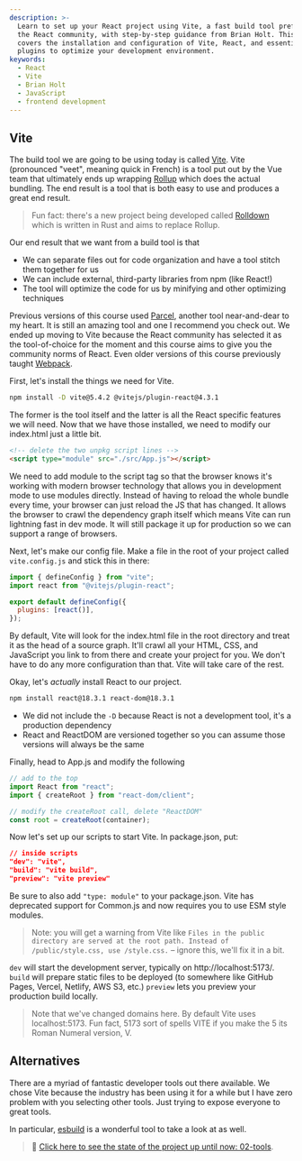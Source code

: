 ```yaml
---
description: >-
  Learn to set up your React project using Vite, a fast build tool preferred by
  the React community, with step-by-step guidance from Brian Holt. This tutorial
  covers the installation and configuration of Vite, React, and essential
  plugins to optimize your development environment.
keywords:
  - React
  - Vite
  - Brian Holt
  - JavaScript
  - frontend development
---
```


## Vite

The build tool we are going to be using today is called [Vite][vite]. Vite (pronounced "veet", meaning quick in French) is a tool put out by the Vue team that ultimately ends up wrapping [Rollup][rollup] which does the actual bundling. The end result is a tool that is both easy to use and produces a great end result.

> Fun fact: there's a new project being developed called [Rolldown][rolldown] which is written in Rust and aims to replace Rollup.

Our end result that we want from a build tool is that

- We can separate files out for code organization and have a tool stitch them together for us
- We can include external, third-party libraries from npm (like React!)
- The tool will optimize the code for us by minifying and other optimizing techniques

Previous versions of this course used [Parcel][parcel], another tool near-and-dear to my heart. It is still an amazing tool and one I recommend you check out. We ended up moving to Vite because the React community has selected it as the tool-of-choice for the moment and this course aims to give you the community norms of React. Even older versions of this course previously taught [Webpack][webpack].

First, let's install the things we need for Vite.

```bash
npm install -D vite@5.4.2 @vitejs/plugin-react@4.3.1
```

The former is the tool itself and the latter is all the React specific features we will need. Now that we have those installed, we need to modify our index.html just a little bit.

```html
<!-- delete the two unpkg script lines -->
<script type="module" src="./src/App.js"></script>
```

We need to add module to the script tag so that the browser knows it's working with modern browser technology that allows you in development mode to use modules directly. Instead of having to reload the whole bundle every time, your browser can just reload the JS that has changed. It allows the browser to crawl the dependency graph itself which means Vite can run lightning fast in dev mode. It will still package it up for production so we can support a range of browsers.

Next, let's make our config file. Make a file in the root of your project called `vite.config.js` and stick this in there:

```javascript
import { defineConfig } from "vite";
import react from "@vitejs/plugin-react";

export default defineConfig({
  plugins: [react()],
});
```

By default, Vite will look for the index.html file in the root directory and treat it as the head of a source graph. It'll crawl all your HTML, CSS, and JavaScript you link to from there and create your project for you. We don't have to do any more configuration than that. Vite will take care of the rest.

Okay, let's _actually_ install React to our project.

```bash
npm install react@18.3.1 react-dom@18.3.1
```

- We did not include the `-D` because React is not a development tool, it's a production dependency
- React and ReactDOM are versioned together so you can assume those versions will always be the same

Finally, head to App.js and modify the following

```javascript
// add to the top
import React from "react";
import { createRoot } from "react-dom/client";

// modify the createRoot call, delete "ReactDOM"
const root = createRoot(container);
```

Now let's set up our scripts to start Vite. In package.json, put:

```json
// inside scripts
"dev": "vite",
"build": "vite build",
"preview": "vite preview"
```

Be sure to also add `"type: module"` to your package.json. Vite has deprecated support for Common.js and now requires you to use ESM style modules.

> Note: you will get a warning from Vite like `Files in the public directory are served at the root path.
Instead of /public/style.css, use /style.css.` – ignore this, we'll fix it in a bit.

`dev` will start the development server, typically on http://localhost:5173/. `build` will prepare static files to be deployed (to somewhere like GitHub Pages, Vercel, Netlify, AWS S3, etc.) `preview` lets you preview your production build locally.

> Note that we've changed domains here. By default Vite uses localhost:5173. Fun fact, 5173 sort of spells VITE if you make the 5 its Roman Numeral version, V.

## Alternatives

There are a myriad of fantastic developer tools out there available. We chose Vite because the industry has been using it for a while but I have zero problem with you selecting other tools. Just trying to expose everyone to great tools.

In particular, [esbuild][esbuild] is a wonderful tool to take a look at as well.

> 🏁 [Click here to see the state of the project up until now: 02-tools][step].

[step]: https://github.com/btholt/citr-v9-project/tree/master/02-tools
[webpack]: https://webpack.js.org/
[parcel]: https://parceljs.org/
[rollup]: https://www.rollupjs.org/
[vite]: https://vitejs.dev/
[rolldown]: https://rolldown.rs/
[esbuild]: https://esbuild.github.io/
